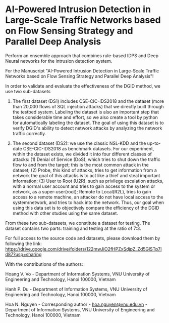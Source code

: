 # AI-Powered Intrusion Detection in Large-Scale Traffic Networks based on Flow Sensing Strategy and Parallel Deep Analysis


Perform an ensemble approach that combines rule-based IDPS and Deep Neural networks for the intrusion detection system.

For the Manuscript "AI-Powered Intrusion Detection in Large-Scale Traffic Networks based on Flow Sensing Strategy and Parallel Deep Analysis"!

In order to validate and evaluate the effectiveness of the DGID method, we use two sub-datasets

1. The first dataset (DS1) includes CSE-CIC-IDS2018 and the dataset (more than 20,000 flows of SQL injection attacks) that we directly built through the testbed system. Labeling the dataset is also an important step that takes considerable time and effort, so we also create a tool by python for automatically labeling the dataset. The goal of using this dataset is to verify DGID's ability to detect network attacks by analyzing the network traffic correctly.

2. The second dataset (DS2): we use the classic NSL-KDD and the up-to-date CSE-CIC-IDS2018 as benchmark datasets. For our experiment, within the dataset exists, we divided it into four different classes of attacks: (1) Denial of Service (DoS), which tries to shut down the traffic flow to and from the target; this is the most common attack in the dataset; (2) Probe, this kind of attacks, tries to get information from a network the goal of this attacks is to act like a thief and steal important information; (3) User to Root (U2R), such as privilege escalation attacks, with a normal user account and tries to gain access to the system or network, as a super-user(root); Remote to Local(R2L), tries to gain access to a remote machine, an attacker do not have local access to the system/network, and tries to hack into the network. Thus, our goal when using this data set is to objectively compare the efficiency of the DGID method with other studies using the same dataset.

From these two sub-datasets, we constitute a dataset for testing. The dataset contains two parts: training and testing at the ratio of 7:3.

For full access to the source code and datasets, please download them by following the link: 
https://drive.google.com/drive/folders/122mwJiO2fHPZxSdjpZ_Zd5GlSTp7Id87?usp=sharing

With the contributions of the authors:

Hoang V. Vo - Department of Information Systems, VNU University of Engineering and Technology, Hanoi 100000, Vietnam

Hanh P. Du - Department of Information Systems, VNU University of Engineering and Technology, Hanoi 100000, Vietnam

Hoa N. Nguyen - Corresponding author - hoa.nguyen@vnu.edu.vn - Department of Information Systems, VNU University of Engineering and Technology, Hanoi 100000, Vietnam





